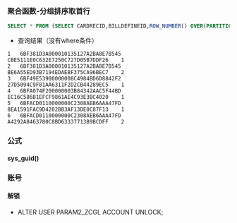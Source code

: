 ### 聚合函数-分组排序取首行

```sql
SELECT * FROM (SELECT CARDRECID,BILLDEFINEID,ROW_NUMBER() OVER(PARTITION BY CARDRECID ORDER BY BILLTIME DESC) RN FROM GAMS_ASSETBUSTRACE) T WHERE T.RN<2 
```

- 查询结果（没有where条件）

```
1	6BF381D3A000010135127A2BA8E7B545	CBE5111E0C632E7250C727D05B7DDF26	1
2	6BF381D3A000010135127A2BA8E7B545	BE6A55ED93B7194EDAEBF375CA96BEC7	2
3	6BF49E53900000008C4984BD6D8842F2	27D5094C9F81AA6311F2D2CB44289EC5	1
4	6BFA074F200000003B84342AAC5F44BD	EC16C586B1EFCF9861AE4C93E3BC4020	1
5	6BFACD0110000000C2308AEB6AAA47FD	8EA1591FAC9D4202BB3AF13DE0C87F13	1
6	6BFACD0110000000C2308AEB6AAA47FD	A4292A8463780C8BD63337713B9BCDFF	2
```

### 公式

#### sys_guid()

### 账号

#### 解锁

- ALTER USER PARAM2_ZCGL ACCOUNT UNLOCK;

